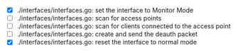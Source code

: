 - [X] ./interfaces/interfaces.go: set the interface to Monitor Mode
- [ ] ./interfaces/interfaces.go: scan for access points
- [ ] ./interfaces/interfaces.go: scan for clients connected to the access point
- [ ] ./interfaces/interfaces.go: create and send the deauth packet
- [X] ./interfaces/interfaces.go: reset the interface to normal mode